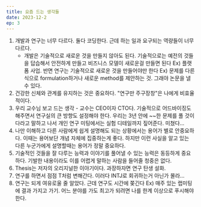 ```yaml
---
title: 요즘 드는 생각들
date: 2023-12-2
ep: 3
---
```


1. 개발과 연구는 너무 다르다. 둘다 코딩한다. 근데 하는 일과 요구되는 역량들이 너무 다르다.
    * 개발은 기술적으로 새로운 것을 만들지 않아도 된다. 기술적으로는 예전의 것들을 답습해서 안전하게 만들고 비즈니스 모델이 새로운걸 만들면 된다 Ex) 플랫폼 사업. 반면 연구는 기술적으로 새로운 것을 만들어야만 한다 Ex) 문제를 다른 식으로 formulation하거나 새로운 method를 제안하는 것. 그래야 논문을 낼 수 있다.
2. 건강한 신체와 관계를 유지하는 것은 중요하다. "연구만 주구장창"은 나에게 비효율적이다.
3. 우리 교수님 보고 드는 생각 - 교수는 CEO이자 CTO다. 기술적으로 어드바이징도 해주면서 연구실의 큰 방향도 설정해야 한다. 우리는 3년 안에 ~~한 문제를 풀 것이다라고 말하고 나서 개인 연구 미팅에서는 실험 디테일까지 짚어준다. 미쳤다...
4. 나만 이해하고 다른 사람에게 쉽게 설명해도 되는 상황에서는 용어가 별로 안중요하다. 이때는 용어보단 개념 자체에 집중하는게 좋다. 하지만 이런 사실을 알고 있는 다른 누군가에게 설명할때는 용어가 정말 중요하다.
5. 기술적인 것들을 잘 다루는 능력과 이야기를 풀어낼 수 있는 능력은 동등하게 중요하다. 기발한 내용이라도 이를 어렵게 말하는 사람을 들어줄 청중은 없다. 
6. Thesis는 저자의 오리지널한 이야기이다. 과장하자면 연구 탄생 설화.
7. 연구를 하면서 점점 T처럼 변해간다. 이러다 INTJ로 회귀하는거 아닌가 몰라...
8. 연구는 되게 여유로울 줄 알았다. 근데 연구도 시간에 쫒긴다 Ex) 매주 있는 랩미팅에 결과 가지고 가기. 어느 분야를 가도 최고가 되려면 나를 한계 이상으로 푸시해야한다.
